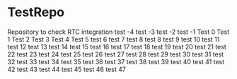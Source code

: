 TestRepo
========

Repository to check RTC integration
test -4
test -3
test -2
test -1
Test 0
Test 1
Test 2
Test 3
Test 4
Test 5
test 6
test 7
test 8
test 8
test 9
test 10
test 11
test 12
test 13
test 14
test 15
test 16
test 17
test 18
test 19
test 20
test 21
test 22
test 23
test 24
test 25
test 26
test 27
test 28
test 29
test 30
test 31
test 32
test 33
test 34
test 35
test 36
test 37
test 38
test 39
test 40
test 41
test 42
test 43
test 44
test 45
test 46
test 47

